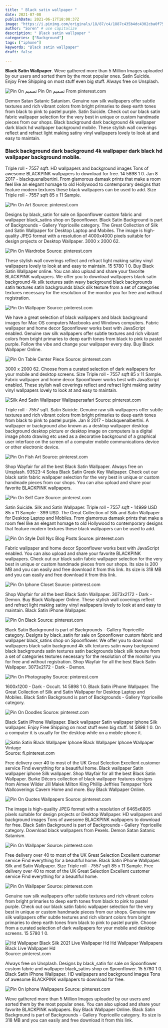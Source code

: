 ```yaml
---
title: " Black satin wallpaper "
date: 2021-07-08
publishDate: 2021-06-17T18:00:37Z
image: "https://i.pinimg.com/originals/18/87/c4/1887c435b4dc4302cba0f7539366e1e5.jpg"
author: "Soren" # use capitalize
description: " Black satin wallpaper "
categories: ["Background"]
tags: ["iphone"]
keywords: "Black satin wallpaper"
draft: false

---
```



**Black Satin Wallpaper**. Weve gathered more than 5 Million Images uploaded by our users and sorted them by the most popular ones. Satin Suicide. Enjoy Free Shipping on most stuff even big stuff. Always free on Unsplash.

![Pin On تصميم](https://i.pinimg.com/originals/45/35/df/4535df467d3dde721443b1bde428a548.jpg "Pin On تصميم")
Pin On تصميم From pinterest.com


Demon Satan Satanic Satanism. Genuine raw silk wallpapers offer subtle textures and rich vibrant colors from bright primaries to deep earth tones from black to pink to pastel purple. Satin Suicide. Check out our black satin fabric wallpaper selection for the very best in unique or custom handmade pieces from our shops. Black background dark background 4k wallpaper dark black hd wallpaper background mobile. These stylish wall coverings reflect and refract light making satiny vinyl wallpapers lovely to look at and easy to maintain.

### Black background dark background 4k wallpaper dark black hd wallpaper background mobile.

Triple roll - 7557 sqft. HD wallpapers and background images Tons of awesome BLACKPINK wallpapers to download for free. 14 5898 1 0. Jan 8 2017 - blackquenalbertini. From glamorous damask prints that make a room feel like an elegant homage to old Hollywood to contemporary designs that feature modern textures these black wallpapers can be used to add. Size Triple roll - 7557 sqft 85 x 11 Sample.


![Pin On Art](https://i.pinimg.com/564x/d4/a4/88/d4a488b9248c2818e0ba6ee51d9cf77c.jpg "Pin On Art")
Source: pinterest.com

Designs by black_satin for sale on Spoonflower custom fabric and wallpaper black_satins shop on Spoonflower. Black Satin Background is part of Backgrounds - Gallery Yopriceille category. The Great Collection of Silk and Satin Wallpaper for Desktop Laptop and Mobiles. The image is high-quality JPEG format with a resolution of 4000x4000 pixels suitable for design projects or Desktop Wallpaper. 3000 x 2000 62.

![Pin On Wardrobe](https://i.pinimg.com/originals/b8/05/0b/b8050bd3219e30ca915afed23063cdaf.jpg "Pin On Wardrobe")
Source: pinterest.com

These stylish wall coverings reflect and refract light making satiny vinyl wallpapers lovely to look at and easy to maintain. 15 5780 1 0. Buy Black Satin Wallpaper online. You can also upload and share your favorite BLACKPINK wallpapers. We offer you to download wallpapers black satin background 4k silk textures satin wavy background black backgrounds satin textures satin backgrounds black silk texture from a set of categories textures necessary for the resolution of the monitor you for free and without registration.

![Pin On Wallpaper](https://i.pinimg.com/originals/44/e0/9e/44e09ef7f79b38dd969a65812b4d663a.jpg "Pin On Wallpaper")
Source: pinterest.com

We have a great selection of black wallpapers and black background images for Mac OS computers Macbooks and Windows computers. Fabric wallpaper and home decor Spoonflower works best with JavaScript enabled. Genuine raw silk wallpapers offer subtle textures and rich vibrant colors from bright primaries to deep earth tones from black to pink to pastel purple. Follow the vibe and change your wallpaper every day. Buy Black Wallpaper Online.

![Pin On Table Center Piece](https://i.pinimg.com/originals/91/86/3b/91863ba2f0715e28c4e90d28368216af.jpg "Pin On Table Center Piece")
Source: pinterest.com

3000 x 2000 62. Choose from a curated selection of dark wallpapers for your mobile and desktop screens. Size Triple roll - 7557 sqft 85 x 11 Sample. Fabric wallpaper and home decor Spoonflower works best with JavaScript enabled. These stylish wall coverings reflect and refract light making satiny vinyl wallpapers lovely to look at and easy to maintain.

![Silk And Satin Wallpaper Wallpapersafari](https://i.pinimg.com/originals/45/7d/1b/457d1b973b9d79d07c9a5a13e6786e9f.jpg "Silk And Satin Wallpaper Wallpapersafari")
Source: pinterest.com

Triple roll - 7557 sqft. Satin Suicide. Genuine raw silk wallpapers offer subtle textures and rich vibrant colors from bright primaries to deep earth tones from black to pink to pastel purple. Jan 8 2017 - blackquenalbertini. A wallpaper or background also known as a desktop wallpaper desktop background desktop picture or desktop image on computers is a digital image photo drawing etc used as a decorative background of a graphical user interface on the screen of a computer mobile communications device or other electronic device.

![Pin On Fish Art](https://i.pinimg.com/736x/37/63/0b/37630bbedb08783cc3d804b7448cd7a1.jpg "Pin On Fish Art")
Source: pinterest.com

Shop Wayfair for all the best Black Satin Wallpaper. Always free on Unsplash. 93523-4 Solea Black Satin Greek Key Wallpaper. Check out our black satin fabric wallpaper selection for the very best in unique or custom handmade pieces from our shops. You can also upload and share your favorite BLACKPINK wallpapers.

![Pin On Self Care](https://i.pinimg.com/736x/fa/45/b1/fa45b1d27e8fdb508d4b0e3cfd4140f3.jpg "Pin On Self Care")
Source: pinterest.com

Satin Suicide. Silk and Satin Wallpaper. Triple roll - 7557 sqft - 14999 USD 85 x 11 Sample - 399 USD. The Great Collection of Silk and Satin Wallpaper for Desktop Laptop and Mobiles. From glamorous damask prints that make a room feel like an elegant homage to old Hollywood to contemporary designs that feature modern textures these black wallpapers can be used to add.

![Pin On Style Doll Nyc Blog Posts](https://i.pinimg.com/originals/8d/0f/71/8d0f7164f45de36cfe857f1e923955d6.jpg "Pin On Style Doll Nyc Blog Posts")
Source: pinterest.com

Fabric wallpaper and home decor Spoonflower works best with JavaScript enabled. You can also upload and share your favorite BLACKPINK wallpapers. Check out our black satin fabric wallpaper selection for the very best in unique or custom handmade pieces from our shops. Its size is 200 MB and you can easily and free download it from this link. Its size is 318 MB and you can easily and free download it from this link.

![Pin On Iphone Closet](https://i.pinimg.com/originals/eb/16/95/eb1695be2a0bb4f6977eda206b6a2d9d.jpg "Pin On Iphone Closet")
Source: pinterest.com

Shop Wayfair for all the best Black Satin Wallpaper. 3073x2172 - Dark - Demon. Buy Black Wallpaper Online. These stylish wall coverings reflect and refract light making satiny vinyl wallpapers lovely to look at and easy to maintain. Black Satin iPhone Wallpaper.

![Pin On Black](https://i.pinimg.com/originals/6c/95/79/6c95797fdab964945e44a3c5cbb58b58.jpg "Pin On Black")
Source: pinterest.com

Black Satin Background is part of Backgrounds - Gallery Yopriceille category. Designs by black_satin for sale on Spoonflower custom fabric and wallpaper black_satins shop on Spoonflower. We offer you to download wallpapers black satin background 4k silk textures satin wavy background black backgrounds satin textures satin backgrounds black silk texture from a set of categories textures necessary for the resolution of the monitor you for free and without registration. Shop Wayfair for all the best Black Satin Wallpaper. 3073x2172 - Dark - Demon.

![Pin On Photography](https://i.pinimg.com/474x/8a/7d/d7/8a7dd7659561cb721289e65be285281c.jpg "Pin On Photography")
Source: pinterest.com

1600x1200 - Dark - Occult. 14 5898 1 0. Black Satin iPhone Wallpaper. The Great Collection of Silk and Satin Wallpaper for Desktop Laptop and Mobiles. Black Satin Background is part of Backgrounds - Gallery Yopriceille category.

![Pin On Doodles](https://i.pinimg.com/originals/77/3a/dc/773adc59e7e6c2856f1dc9362fe29715.jpg "Pin On Doodles")
Source: pinterest.com

Black Satin iPhone Wallpaper. Black wallpaper Satin wallpaper iphone Silk wallpaper. Enjoy Free Shipping on most stuff even big stuff. 14 5898 1 0. On a computer it is usually for the desktop while on a mobile phone it.

![Satin Satin Black Wallpaper Iphone Black Wallpaper Iphone Wallpaper Vintage](https://i.pinimg.com/736x/3c/d2/82/3cd2820b35c445fb7e44db1f7e652cd2.jpg "Satin Satin Black Wallpaper Iphone Black Wallpaper Iphone Wallpaper Vintage")
Source: fi.pinterest.com

Free delivery over 40 to most of the UK Great Selection Excellent customer service Find everything for a beautiful home. Black wallpaper Satin wallpaper iphone Silk wallpaper. Shop Wayfair for all the best Black Satin Wallpaper. Burke Décors collection of black wallpaper features designs from Aimee Wilder Jill Malek Milton King Phillip Jeffries Tempaper York Wallcoverings Cavern Home and more. Buy Black Wallpaper Online.

![Pin On Quotes Wallpapers](https://i.pinimg.com/originals/62/fb/e9/62fbe9b4702be10cf2d149b5d2c2e9eb.jpg "Pin On Quotes Wallpapers")
Source: pinterest.com

The image is high-quality JPEG format with a resolution of 6465x6805 pixels suitable for design projects or Desktop Wallpaper. HD wallpapers and background images Tons of awesome BLACKPINK wallpapers to download for free. Black Satin Background is part of Backgrounds - Gallery Yopriceille category. Download black wallpapers from Pexels. Demon Satan Satanic Satanism.

![Pin On Wallpaper](https://i.pinimg.com/originals/e9/c2/30/e9c2301133ca2132f4b29d370e0dd25c.jpg "Pin On Wallpaper")
Source: pinterest.com

Free delivery over 40 to most of the UK Great Selection Excellent customer service Find everything for a beautiful home. Black Satin iPhone Wallpaper. Silk and Satin Wallpaper. Size Triple roll - 7557 sqft 85 x 11 Sample. Free delivery over 40 to most of the UK Great Selection Excellent customer service Find everything for a beautiful home.

![Pin On Wallpaper](https://i.pinimg.com/originals/42/bf/cb/42bfcbef2105e09bea039e3957b75b1b.jpg "Pin On Wallpaper")
Source: pinterest.com

Genuine raw silk wallpapers offer subtle textures and rich vibrant colors from bright primaries to deep earth tones from black to pink to pastel purple. Check out our black satin fabric wallpaper selection for the very best in unique or custom handmade pieces from our shops. Genuine raw silk wallpapers offer subtle textures and rich vibrant colors from bright primaries to deep earth tones from black to pink to pastel purple. Choose from a curated selection of dark wallpapers for your mobile and desktop screens. 15 5780 1 0.

![Hd Wallpaper Black Silk 2021 Live Wallpaper Hd Hd Wallpaper Wallpapers Black Live Wallpaper Hd](https://i.pinimg.com/originals/93/f2/48/93f248999033d03579c35b60442a434e.jpg "Hd Wallpaper Black Silk 2021 Live Wallpaper Hd Hd Wallpaper Wallpapers Black Live Wallpaper Hd")
Source: pinterest.com

Always free on Unsplash. Designs by black_satin for sale on Spoonflower custom fabric and wallpaper black_satins shop on Spoonflower. 15 5780 1 0. Black Satin iPhone Wallpaper. HD wallpapers and background images Tons of awesome BLACKPINK wallpapers to download for free.

![Pin On Iphone Wallpapers](https://i.pinimg.com/originals/18/87/c4/1887c435b4dc4302cba0f7539366e1e5.jpg "Pin On Iphone Wallpapers")
Source: pinterest.com

Weve gathered more than 5 Million Images uploaded by our users and sorted them by the most popular ones. You can also upload and share your favorite BLACKPINK wallpapers. Buy Black Wallpaper Online. Black Satin Background is part of Backgrounds - Gallery Yopriceille category. Its size is 318 MB and you can easily and free download it from this link.

